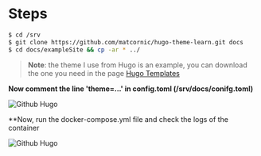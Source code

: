 # Steps

```sh
$ cd /srv
$ git clone https://github.com/matcornic/hugo-theme-learn.git docs
$ cd docs/exampleSite && cp -ar * ../
```
> **Note**: the theme I use from Hugo is an example, you can download the one you need in the page [Hugo Templates](https://themes.gohugo.io/)



**Now comment the line 'theme=...' in config.toml (/srv/docs/conifg.toml)**

![Github Hugo](https://storage.googleapis.com/devopstech/Github-photos/hugo-github.png)


**Now, run the docker-compose.yml file and check the logs of the container


![Github Hugo](https://storage.googleapis.com/devopstech/Github-photos/hugo-github-2.png)

